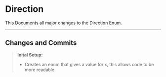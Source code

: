 Direction
===================


This Documents all major changes to the Direction Enum.

----------


Changes and Commits
-------------
> **Inital Setup:**
> - Creates an enum that gives a value for x, this allows code to be more readable.

